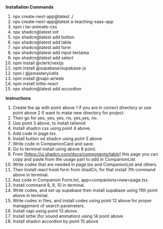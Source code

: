 **Installation Commands**
1. npx create-next-app@latest ./  
2. npx create-next-app@latest a-teaching-saas-app
3. npm i tw-animate-css 
4. npx shadcn@latest init
5. npx shadcn@latest add button
6. npx shadcn@latest add table
7. npx shadcn@latest add form
8. npx shadcn@latest add input textarea
9. npx shadcn@latest add select
10. npm install @clerk/nextjs
11. npm install @supabase/supabase-js
12. npm i @jsmastery/utils
13. npm install @vapi-ai/web
14. npm install lottie-react
15. npx shadcn@latest add accordion



**Instructions**
1. Create the ap with point above 1 if you are in correct directory or use point above 2 if want to make new directory for project.
2. Then go for yes, yes, yes, no, yes,yes, no.
3. Use point 3 above, to install tailwind
4. Install shadcn css using point 4 above.
5. Add code in page.tsx.
6. Install button od shadcn using point 5 above 
7. Write code in CompanionCard and save.
8. Go to terminal install using above 6 point.
9. From [https://ui.shadcn.com/docs/components/table] this page you can copy and paste from the usage part to add in CompanionList.
10. Write codes that are needed in page.tsx and CompanionList and others.
11. Then Install react hook form from shadCn, for that install 7th command above in terminal.
12. Ass code in Companion Form.txt, app>companions>new>page.tsx.
13. Install command 8, 9, 10 in terminal.
14. Write codes, and set up supabase then install supabase using 11th point above in terminal.
15. Write codes in files, and install codes using point 12 above for proper management of search parameters.
16. Install vapi using point 13 above.
17. Install lottie (for sound animation) using 14 point above
18. Install shadcn accordion by point 15 above